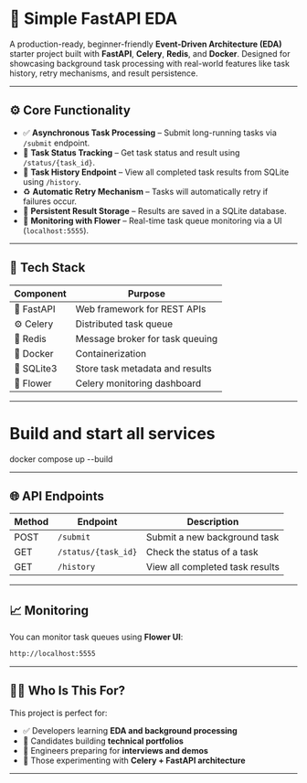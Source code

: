 
# 🚀 Simple FastAPI EDA

A production-ready, beginner-friendly **Event-Driven Architecture (EDA)** starter project built with **FastAPI**, **Celery**, **Redis**, and **Docker**. Designed for showcasing background task processing with real-world features like task history, retry mechanisms, and result persistence.

---

## ⚙️ Core Functionality

- ✅ **Asynchronous Task Processing** – Submit long-running tasks via `/submit` endpoint.
- 📍 **Task Status Tracking** – Get task status and result using `/status/{task_id}`.
- 🧾 **Task History Endpoint** – View all completed task results from SQLite using `/history`.
- ♻️ **Automatic Retry Mechanism** – Tasks will automatically retry if failures occur.
- 💾 **Persistent Result Storage** – Results are saved in a SQLite database.
- 🌸 **Monitoring with Flower** – Real-time task queue monitoring via a UI (`localhost:5555`).

---

## 🧰 Tech Stack

| Component  | Purpose                              |
|------------|--------------------------------------|
| 🚀 FastAPI  | Web framework for REST APIs          |
| ⚙️ Celery   | Distributed task queue               |
| 🧠 Redis    | Message broker for task queuing      |
| 🐳 Docker   | Containerization                     |
| 🐍 SQLite3 | Store task metadata and results       |
| 🌸 Flower   | Celery monitoring dashboard          |

---

# Build and start all services
docker compose up --build


---

## 🌐 API Endpoints

| Method | Endpoint            | Description                     |
| ------ | ------------------- | ------------------------------- |
| POST   | `/submit`           | Submit a new background task    |
| GET    | `/status/{task_id}` | Check the status of a task      |
| GET    | `/history`          | View all completed task results |

---

## 📈 Monitoring

You can monitor task queues using **Flower UI**:

```bash
http://localhost:5555
```

---

## 👨‍💼 Who Is This For?

This project is perfect for:

* ✅ Developers learning **EDA and background processing**
* 🚀 Candidates building **technical portfolios**
* 💼 Engineers preparing for **interviews and demos**
* 🧪 Those experimenting with **Celery + FastAPI architecture**

---


